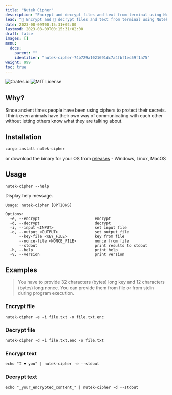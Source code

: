 ```yaml
---
title: "Nutek Cipher"
description: "Encrypt and decrypt files and text from terminal using Nutek Cipher."
lead: "🔐 Encrypt and 🔑 decrypt files and text from terminal using Nutek Cipher."
date: 2023-08-09T00:15:31+02:00
lastmod: 2023-08-09T00:15:31+02:00
draft: false
images: []
menu:
  docs:
    parent: ""
    identifier: "nutek-cipher-74b729a1021691dc7a4fbf1ed59f1a75"
weight: 999
toc: true
---
```


<img src="https://img.shields.io/crates/v/nutek-cipher.svg" alt="Crates.io">

<img src="https://img.shields.io/badge/license-MIT-violet.svg" alt="MIT License">

## Why?

Since ancient times people have been using ciphers to protect their secrets.
I think even animals have their own way of communicating with each other
without letting others know what they are talking about.

## Installation

```shell
cargo install nutek-cipher
```

or download the binary for your OS from [releases](https://github.com/nutek-terminal/nutek-cipher/releases) - Windows, Linux, MacOS

## Usage

```shell
nutek-cipher --help
```

Display help message.

```text
Usage: nutek-cipher [OPTIONS]

Options:
  -e, --encrypt                        encrypt
  -d, --decrypt                        decrypt
  -i, --input <INPUT>                  set input file
  -o, --output <OUTPUT>                set output file
      --key-file <KEY_FILE>            key from file
      --nonce-file <NONCE_FILE>        nonce from file
      --stdout                         print results to stdout
  -h, --help                           print help
  -V, --version                        print version
```

## Examples

> You have to provide 32 characters (bytes) long key and 12 characters (bytes)
long nonce. You can provide them from file or from stdin during program
execution.

### Encrypt file

```shell
nutek-cipher -e -i file.txt -o file.txt.enc
```

### Decrypt file

```shell
nutek-cipher -d -i file.txt.enc -o file.txt
```

### Encrypt text

```shell
echo "I ❤️ you" | nutek-cipher -e --stdout
```

### Decrypt text

```shell
echo "_your_encrypted_content_" | nutek-cipher -d --stdout
```
